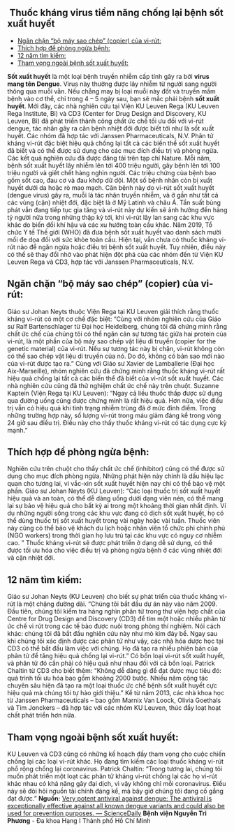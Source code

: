 ## ️ Thuốc kháng virus tiềm năng chống lại bệnh sốt xuất huyết

  * [Ngăn chặn “bộ máy sao chép” (copier) của vi-rút:](https://bvnguyentriphuong.com.vn/benh-truyen-nhiem/thuoc-khang-virus-tiem-nang-chong-lai-benh-sot-xuat-huyet#ngn-chn-b-my-sao-chp-copier-ca-virt)
  * [Thích hợp để phòng ngừa bệnh:](https://bvnguyentriphuong.com.vn/benh-truyen-nhiem/thuoc-khang-virus-tiem-nang-chong-lai-benh-sot-xuat-huyet#thch-hp-phng-nga-bnh)
  * [12 năm tìm kiếm:](https://bvnguyentriphuong.com.vn/benh-truyen-nhiem/thuoc-khang-virus-tiem-nang-chong-lai-benh-sot-xuat-huyet#12-nm-tm-kim)
  * [Tham vọng ngoài bệnh sốt xuất huyết:](https://bvnguyentriphuong.com.vn/benh-truyen-nhiem/thuoc-khang-virus-tiem-nang-chong-lai-benh-sot-xuat-huyet#tham-vng-ngoi-bnh-st-xut-huyt)


**Sốt xuất huyết** là một loại bệnh truyền nhiễm cấp tính gây ra bởi **virus mang tên Dengue**. Virus này thường được lây nhiễm từ người sang người thông qua muỗi vằn. Nếu chẳng may bị loại muỗi này đốt và truyền mầm bệnh vào cơ thể, chỉ trong 4 – 5 ngày sau, bạn sẽ mắc phải bệnh **sốt xuất huyết**.
Mới đây, các nhà nghiên cứu tại Viện KU Leuven Rega (KU Leuven Rega Institute, Bỉ) và CD3 (Center for Drug Design and Discovery, KU Leuven, Bỉ) đã phát triển thành công chất ức chế tối ưu đối với vi-rút dengue, tác nhân gây ra căn bệnh nhiệt đới được biết tới như là sốt xuất huyết. Các nhóm đã hợp tác với Janssen Pharmaceuticals, N.V. Phân tử kháng vi-rút đặc biệt hiệu quả chống lại tất cả các biến thể sốt xuất huyết đã biết và có thể được sử dụng cho các mục đích điều trị và phòng ngừa. Các kết quả nghiên cứu đã được đăng tải trên tạp chí Nature.
Mỗi năm, bệnh sốt xuất huyết lây nhiễm lên tới 400 triệu người, gây bệnh lên tới 100 triệu người và giết chết hàng nghìn người. Các triệu chứng của bệnh bao gồm sốt cao, đau cơ và đau khớp dữ dội. Một số bệnh nhân còn bị xuất huyết dưới da hoặc rò mao mạch.
Căn bệnh này do vi-rút sốt xuất huyết (dengue virus) gây ra, muỗi là tác nhân truyền nhiễm, và ở gần như tất cả các vùng (cận) nhiệt đới, đặc biệt là ở Mỹ Latinh và châu Á. Tần suất bùng phát vẫn đang tiếp tục gia tăng và vi-rút này dự kiến ​​sẽ ảnh hưởng đến hàng tỷ người nữa trong những thập kỷ tới, khi vi-rút lây lan sang các khu vực khác do biến đổi khí hậu và các xu hướng toàn cầu khác. Năm 2019, Tổ chức Y tế Thế giới (WHO) đã đưa bệnh sốt xuất huyết vào danh sách mười mối đe dọa đối với sức khỏe toàn cầu.
Hiện tại, vẫn chưa có thuốc kháng vi-rút nào để ngăn ngừa hoặc điều trị bệnh sốt xuất huyết. Tuy nhiên, điều này có thể sẽ thay đổi nhờ vào phát hiện đột phá của các nhóm đến từ Viện KU Leuven Rega và CD3, hợp tác với Janssen Pharmaceuticals, N.V.
## **Ngăn chặn “bộ máy sao chép” (copier) của vi-rút:**
Giáo sư Johan Neyts thuộc Viện Rega tại KU Leuven giải thích rằng thuốc kháng vi-rút có một cơ chế đặc biệt: “Cùng với nhóm nghiên cứu của Giáo sư Ralf Bartenschlager từ Đại học Heidelberg, chúng tôi đã chứng minh rằng chất ức chế của chúng tôi có thể ngăn cản sự tương tác giữa hai protein của vi-rút, là một phần của bộ máy sao chép vật liệu di truyền (copier for the genetic material) của vi-rút. Nếu sự tương tác này bị chặn, vi-rút không còn có thể sao chép vật liệu di truyền của nó. Do đó, không có bản sao mới nào của vi-rút được tạo ra.”
Cùng với Giáo sư Xavier de Lamballerie (Đại học Aix-Marseille), nhóm nghiên cứu đã chứng minh rằng thuốc kháng vi-rút rất hiệu quả chống lại tất cả các biến thể đã biết của vi-rút sốt xuất huyết.
Các nhà nghiên cứu cũng đã thử nghiệm chất ức chế này trên chuột. Suzanne Kaptein (Viện Rega tại KU Leuven): “Ngay cả liều thuốc thấp được sử dụng qua đường uống cũng được chứng minh là rất hiệu quả. Hơn nữa, việc điều trị vẫn có hiệu quả khi tình trạng nhiễm trùng đã ở mức đỉnh điểm. Trong những trường hợp này, số lượng vi-rút trong máu giảm đáng kể trong vòng 24 giờ sau điều trị. Điều này cho thấy thuốc kháng vi-rút có tác dụng cực kỳ mạnh.”
## **Thích hợp để phòng ngừa bệnh:**
Nghiên cứu trên chuột cho thấy chất ức chế (inhibitor) cũng có thể được sử dụng cho mục đích phòng ngừa. Những phát hiện này chính là dấu hiệu lạc quan cho tương lai, vì vắc-xin sốt xuất huyết hiện nay chỉ có thể bảo vệ một phần.
Giáo sư Johan Neyts (KU Leuven): “Các loại thuốc trị sốt xuất huyết hiệu quả và an toàn, có thể dễ dàng uống dưới dạng viên nén, có thể mang lại sự bảo vệ hiệu quả cho bất kỳ ai trong một khoảng thời gian nhất định. Ví dụ những người sống trong các khu vực đang có dịch sốt xuất huyết, họ có thể dùng thuốc trị sốt xuất huyết trong vài ngày hoặc vài tuần. Thuốc viên này cũng có thể bảo vệ khách du lịch hoặc nhân viên tổ chức phi chính phủ (NGO workers) trong thời gian họ lưu trú tại các khu vực có nguy cơ nhiễm cao. ”
Thuốc kháng vi-rút sẽ được phát triển ở dạng dễ sử dụng, có thể được tối ưu hóa cho việc điều trị và phòng ngừa bệnh ở các vùng nhiệt đới và cận nhiệt đới.
## **12 năm tìm kiếm:**
Giáo sư Johan Neyts (KU Leuven) cho biết sự phát triển của thuốc kháng vi-rút là một chặng đường dài. “Chúng tôi bắt đầu dự án này vào năm 2009. Đầu tiên, chúng tôi kiểm tra hàng nghìn phân tử trong thư viện hợp chất của Centre for Drug Design and Discovery (CD3) để tìm một hoặc nhiều phân tử ức chế vi rút trong các tế bào được nuôi trong phòng thí nghiệm. Nói cách khác: chúng tôi đã bắt đầu nghiên cứu này như mò kim đáy bể. Ngay sau khi chúng tôi xác định được các phân tử như vậy, các nhà hóa dược học tại CD3 có thể bắt đầu làm việc với chúng. Họ đã tạo ra nhiều phiên bản của phân tử để tăng hiệu quả chống lại vi-rút.”
Có bốn loại vi-rút sốt xuất huyết, và phân tử đó cần phải có hiệu quả như nhau đối với cả bốn loại. Patrick Chaltin từ CD3 cho biết thêm: “Không dễ dàng gì để đạt được mục tiêu đó: quá trình tối ưu hóa bao gồm khoảng 2000 bước. Nhiều năm cộng tác chuyên sâu hiện đã tạo ra một loại thuốc ức chế bệnh sốt xuất huyết cực hiệu quả mà chúng tôi tự hào giới thiệu.”
Kể từ năm 2013, các nhà khoa học từ Janssen Pharmaceuticals – bao gồm Marnix Van Loock, Olivia Goethals và Tim Jonckers – đã hợp tác với các nhóm KU Leuven, thúc đẩy loạt hoạt chất phát triển hơn nữa.
## **Tham vọng ngoài bệnh sốt xuất huyết:**
KU Leuven và CD3 cũng có những kế hoạch đầy tham vọng cho cuộc chiến chống lại các loại vi-rút khác. Họ đang tìm kiếm các loại thuốc kháng vi-rút phổ rộng chống lại coronavirus. Patrick Chaltin: “Trong tương lai, chúng tôi muốn phát triển một loạt các phân tử kháng vi-rút chống lại các họ vi-rút khác nhau có khả năng gây đại dịch, vì vậy không chỉ mỗi coronavirus. Điều này sẽ đòi hỏi nguồn tài chính đáng kể, mà bây giờ chúng tôi đang cố gắng đạt được.”
**Nguồn:** [Very potent antiviral against dengue: The antiviral is exceptionally effective against all known dengue variants and could also be used for prevention purposes. — ScienceDaily](https://www.sciencedaily.com/releases/2021/10/211006112605.htm?fbclid=IwAR36GhJU-CzJ0xJddGjrApRAMRgAh6Y_XiNkU5Hg4bGdEKYe5vefhC4rSMo)
**Bệnh viện Nguyễn Tri Phương** - Đa khoa Hạng I Thành phố Hồ Chí Minh
